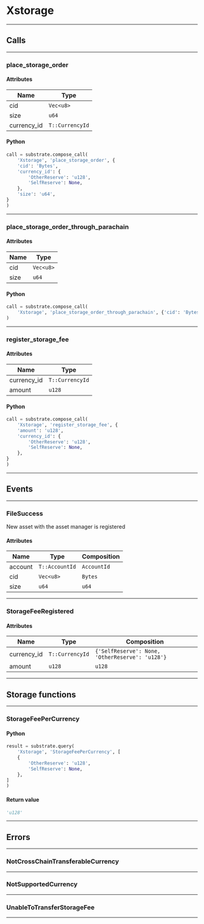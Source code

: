 
# Xstorage

---------
## Calls

---------
### place_storage_order
#### Attributes
| Name | Type |
| -------- | -------- | 
| cid | `Vec<u8>` | 
| size | `u64` | 
| currency_id | `T::CurrencyId` | 

#### Python
```python
call = substrate.compose_call(
    'Xstorage', 'place_storage_order', {
    'cid': 'Bytes',
    'currency_id': {
        'OtherReserve': 'u128',
        'SelfReserve': None,
    },
    'size': 'u64',
}
)
```

---------
### place_storage_order_through_parachain
#### Attributes
| Name | Type |
| -------- | -------- | 
| cid | `Vec<u8>` | 
| size | `u64` | 

#### Python
```python
call = substrate.compose_call(
    'Xstorage', 'place_storage_order_through_parachain', {'cid': 'Bytes', 'size': 'u64'}
)
```

---------
### register_storage_fee
#### Attributes
| Name | Type |
| -------- | -------- | 
| currency_id | `T::CurrencyId` | 
| amount | `u128` | 

#### Python
```python
call = substrate.compose_call(
    'Xstorage', 'register_storage_fee', {
    'amount': 'u128',
    'currency_id': {
        'OtherReserve': 'u128',
        'SelfReserve': None,
    },
}
)
```

---------
## Events

---------
### FileSuccess
New asset with the asset manager is registered
#### Attributes
| Name | Type | Composition
| -------- | -------- | -------- |
| account | `T::AccountId` | ```AccountId```
| cid | `Vec<u8>` | ```Bytes```
| size | `u64` | ```u64```

---------
### StorageFeeRegistered
#### Attributes
| Name | Type | Composition
| -------- | -------- | -------- |
| currency_id | `T::CurrencyId` | ```{'SelfReserve': None, 'OtherReserve': 'u128'}```
| amount | `u128` | ```u128```

---------
## Storage functions

---------
### StorageFeePerCurrency

#### Python
```python
result = substrate.query(
    'Xstorage', 'StorageFeePerCurrency', [
    {
        'OtherReserve': 'u128',
        'SelfReserve': None,
    },
]
)
```

#### Return value
```python
'u128'
```
---------
## Errors

---------
### NotCrossChainTransferableCurrency

---------
### NotSupportedCurrency

---------
### UnableToTransferStorageFee

---------